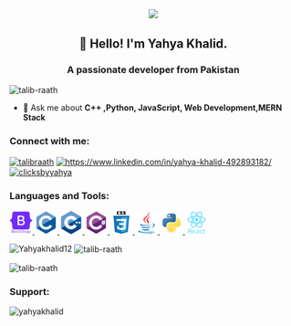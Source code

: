 <!-- Zero width character is used to put extra blank lines before and after code -->

<p align="center"><img src="https://i.giphy.com/RThN0hOS2GO4M.gif" /></p>

<h2 align="center">👋 Hello! I'm Yahya Khalid.</h2>
<h3>
<h3 align="center">A passionate developer from Pakistan</h3>

<p align="left"> <img src="https://komarev.com/ghpvc/?username=Yahyakhalid12&label=Profile%20views&color=0e75b6&style=flat" alt="talib-raath" /> </p>

- 💬 Ask me about **C++ ,Python, JavaScript, Web Development,MERN Stack**

<h3 align="left">Connect with me:</h3>
<p align="left">
<a href="https://twitter.com/talibraath" target="blank"><img align="center" src="https://raw.githubusercontent.com/rahuldkjain/github-profile-readme-generator/master/src/images/icons/Social/twitter.svg" alt="talibraath" height="30" width="40" /></a>
<a href="https://www.linkedin.com/in/yahya-khalid-492893182/" target="blank"><img align="center" src="https://raw.githubusercontent.com/rahuldkjain/github-profile-readme-generator/master/src/images/icons/Social/linked-in-alt.svg" alt="https://www.linkedin.com/in/yahya-khalid-492893182/" height="30" width="40" /></a>
<a href="https://https://www.instagram.com/clicksbyyahya/" target="blank"><img align="center" src="https://raw.githubusercontent.com/rahuldkjain/github-profile-readme-generator/master/src/images/icons/Social/instagram.svg" alt="clicksbyyahya" height="30" width="40" /></a>
</p>

<h3 align="left">Languages and Tools:</h3>
<p align="left"> <a href="https://getbootstrap.com" target="_blank" rel="noreferrer"> <img src="https://raw.githubusercontent.com/devicons/devicon/master/icons/bootstrap/bootstrap-plain-wordmark.svg" alt="bootstrap" width="40" height="40"/> </a> <a href="https://www.cprogramming.com/" target="_blank" rel="noreferrer"> <img src="https://raw.githubusercontent.com/devicons/devicon/master/icons/c/c-original.svg" alt="c" width="40" height="40"/> </a> <a href="https://www.w3schools.com/cpp/" target="_blank" rel="noreferrer"> <img src="https://raw.githubusercontent.com/devicons/devicon/master/icons/cplusplus/cplusplus-original.svg" alt="cplusplus" width="40" height="40"/> </a> <a href="https://www.w3schools.com/cs/" target="_blank" rel="noreferrer"> <img src="https://raw.githubusercontent.com/devicons/devicon/master/icons/csharp/csharp-original.svg" alt="csharp" width="40" height="40"/> </a> <a href="https://www.w3schools.com/css/" target="_blank" rel="noreferrer"> <img src="https://raw.githubusercontent.com/devicons/devicon/master/icons/css3/css3-original-wordmark.svg" alt="css3" width="40" height="40"/> </a> <a href="https://www.java.com" target="_blank" rel="noreferrer"> <img src="https://raw.githubusercontent.com/devicons/devicon/master/icons/java/java-original.svg" alt="java" width="40" height="40"/> </a> <a href="https://www.python.org" target="_blank" rel="noreferrer"> <img src="https://raw.githubusercontent.com/devicons/devicon/master/icons/python/python-original.svg" alt="python" width="40" height="40"/> </a> <a href="https://reactjs.org/" target="_blank" rel="noreferrer"> <img src="https://raw.githubusercontent.com/devicons/devicon/master/icons/react/react-original-wordmark.svg" alt="react" width="40" height="40"/> </a> </p>

<p><img align="left" src="https://github-readme-stats.vercel.app/api/top-langs?username=Yahyakhalid12&show_icons=true&locale=en&layout=compact" alt="Yahyakhalid12" /></p>

<p>&nbsp;<img align="center" src="https://github-readme-stats.vercel.app/api?username=talib-raath&show_icons=true&locale=en" alt="talib-raath" /></p>

<p><img align="center" src="https://github-readme-streak-stats.herokuapp.com/?user=talib-raath&" alt="talib-raath" /></p>
<h3 align="left">Support:</h3>
<p><a href="https://www.buymeacoffee.com/yahyakhalid"> <img align="left" src="https://cdn.buymeacoffee.com/buttons/v2/default-yellow.png" height="50" width="210" alt="yahyakhalid" /></a></p><br><br>
<br>
<br>

</h3>
